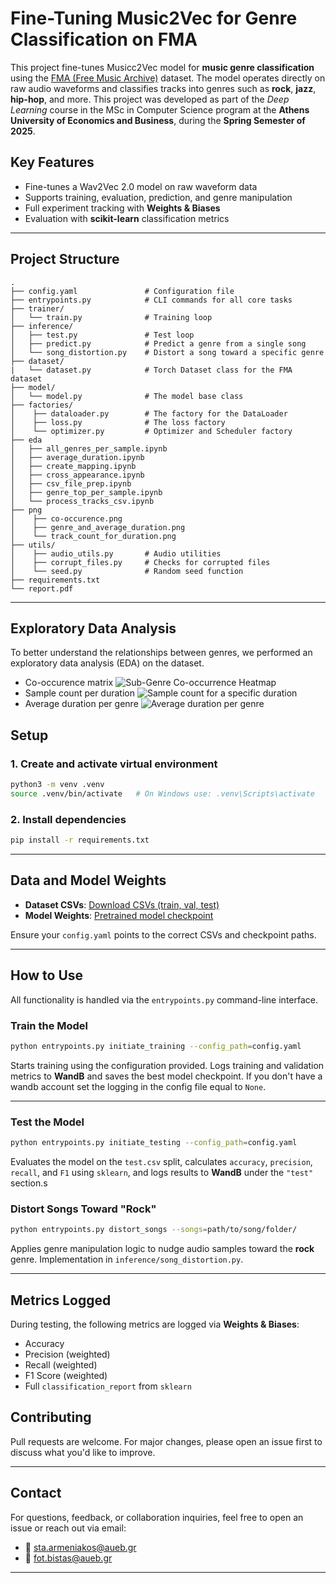 # Fine-Tuning Music2Vec for Genre Classification on FMA

This project fine-tunes Musicc2Vec model for **music genre classification** using the [FMA (Free Music Archive)](https://github.com/mdeff/fma) dataset. The model operates directly on raw audio waveforms and classifies tracks into genres such as **rock**, **jazz**, **hip-hop**, and more. This project was developed as part of the *Deep Learning* course in the MSc in Computer Science program at the **Athens University of Economics and Business**, during the **Spring Semester of 2025**.


## Key Features

- Fine-tunes a Wav2Vec 2.0 model on raw waveform data
- Supports training, evaluation, prediction, and genre manipulation
- Full experiment tracking with **Weights & Biases**
- Evaluation with **scikit-learn** classification metrics

---

## Project Structure

```
.
├── config.yaml               # Configuration file
├── entrypoints.py            # CLI commands for all core tasks
├── trainer/
│   └── train.py              # Training loop
├── inference/
│   ├── test.py               # Test loop
│   ├── predict.py            # Predict a genre from a single song
│   └── song_distortion.py    # Distort a song toward a specific genre
├── dataset/
|   └── dataset.py            # Torch Dataset class for the FMA dataset
├── model/
│   └── model.py              # The model base class
├── factories/
│    ├── dataloader.py        # The factory for the DataLoader
│    ├── loss.py              # The loss factory
│    └── optimizer.py         # Optimizer and Scheduler factory
├── eda
│   ├── all_genres_per_sample.ipynb
│   ├── average_duration.ipynb
│   ├── create_mapping.ipynb
│   ├── cross_appearance.ipynb
│   ├── csv_file_prep.ipynb
│   ├── genre_top_per_sample.ipynb
│   └── process_tracks_csv.ipynb
├── png
│    ├── co-occurence.png
│    ├── genre_and_average_duration.png
│    └── track_count_for_duration.png
├── utils/
│    ├── audio_utils.py       # Audio utilities
│    ├── corrupt_files.py     # Checks for corrupted files
│    └── seed.py              # Random seed function
├── requirements.txt
└── report.pdf
```

---

## Exploratory Data Analysis 

To better understand the relationships between genres, we performed an exploratory data analysis (EDA) on the dataset. 

- Co-occurence matrix
![Sub-Genre Co-occurrence Heatmap](png/co-occurence.png)
- Sample count per duration
![Sample count for a specific duration](png/track_count_for_duration.png)
- Average duration per genre
![Average duration per genre](png/genre_and_average_duration.png)


## Setup

### 1. Create and activate virtual environment

```bash
python3 -m venv .venv
source .venv/bin/activate   # On Windows use: .venv\Scripts\activate
```

### 2. Install dependencies

```bash
pip install -r requirements.txt
```

---

## Data and Model Weights

- **Dataset CSVs**: [Download CSVs (train, val, test)](https://your-dataset-link.com)
- **Model Weights**: [Pretrained model checkpoint](https://your-model-weights-link.com)

Ensure your `config.yaml` points to the correct CSVs and checkpoint paths.

---

## How to Use

All functionality is handled via the `entrypoints.py` command-line interface.

### Train the Model

```bash
python entrypoints.py initiate_training --config_path=config.yaml
```

Starts training using the configuration provided. Logs training and validation metrics to **WandB** and saves the best model checkpoint.
If you don't have a wandb account set the logging in the config file equal to `None`.


---

### Test the Model

```bash
python entrypoints.py initiate_testing --config_path=config.yaml
```

Evaluates the model on the `test.csv` split, calculates `accuracy`, `precision`, `recall`, and `F1` using `sklearn`, and logs results to **WandB** under the `"test"` section.s



### Distort Songs Toward "Rock"

```bash
python entrypoints.py distort_songs --songs=path/to/song/folder/
```

Applies genre manipulation logic to nudge audio samples toward the **rock** genre. Implementation in `inference/song_distortion.py`.

---

## Metrics Logged

During testing, the following metrics are logged via **Weights & Biases**:

- Accuracy
- Precision (weighted)
- Recall (weighted)
- F1 Score (weighted)
- Full `classification_report` from `sklearn`

## Contributing

Pull requests are welcome. For major changes, please open an issue first to discuss what you'd like to improve.

---

## Contact

For questions, feedback, or collaboration inquiries, feel free to open an issue or reach out via email:

- 📧 [sta.armeniakos@aueb.gr](mailto:sta.armeniakos@aueb.gr)
- 📧 [fot.bistas@aueb.gr](mailto:fot.bistas@aueb.gr)

---

